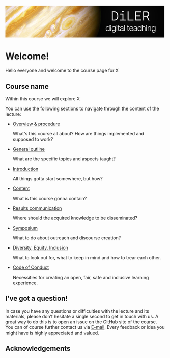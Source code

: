 
![diler logo](../static/logo.png)


# Welcome!

Hello everyone and welcome to the course page for X

## Course name

Within this course we will explore X

You can use the following sections to navigate through the content of the lecture:

* [Overview & procedure ](https://m-earnest.github.io/course_template_diler/general_information/overview.html)

   What's this course all about? How are things implemented and supposed to work?

* [General outline](https://m-earnest.github.io/course_template_diler/general_information/outline.html)

   What are the specific topics and aspects taught?

* [Introduction](https://m-earnest.github.io/course_template_diler/introduction/intro.html)

   All things gotta start somewhere, but how?

* [Content](https://m-earnest.github.io/course_template_diler/content/intro_content.html)

   What is this course gonna contain?

   
* [Results communication](https://m-earnest.github.io/course_template_diler/general_information/results_communication.html)

   Where should the acquired knowledge to be disseminated?

* [Symposium](https://m-earnest.github.io/course_template_diler/general_information/symposium.html)

   What to do about outreach and discourse creation?


* [Diversity, Equity, Inclusion](https://m-earnest.github.io/course_template_diler/general_information/dei.html)

   What to look out for, what to keep in mind and how to trear each other.

* [Code of Conduct](https://m-earnest.github.io/course_template_diler/general_information/CoC.html)

   Necessities for creating an open, fair, safe and inclusive learning
   experience.

## I've got a question!

In case you have any questions or difficulties with the lecture and its materials, please don’t hesitate a single second to get in touch with us. A great way to do this is to open an issue on the GitHub site of the course. You can of course further contact us via [E-mail](@psych.uni-frankfurt.de). Every feedback or idea  you might have is highly appreciated and valued.


## Acknowledgements
